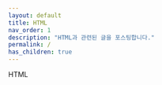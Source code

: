 ```yaml
---
layout: default
title: HTML
nav_order: 1
description: "HTML과 관련된 글을 포스팅합니다."
permalink: /
has_children: true
---
```

HTML